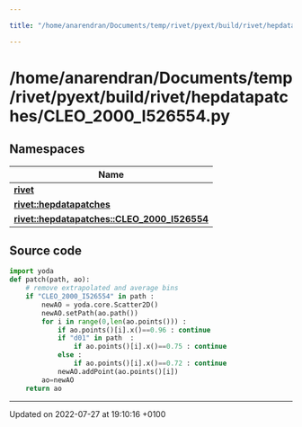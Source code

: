 ```yaml
---

title: "/home/anarendran/Documents/temp/rivet/pyext/build/rivet/hepdatapatches/CLEO_2000_I526554.py"

---
```


# /home/anarendran/Documents/temp/rivet/pyext/build/rivet/hepdatapatches/CLEO_2000_I526554.py



## Namespaces

| Name           |
| -------------- |
| **[rivet](http://example.org/namespaces/namespacerivet/)**  |
| **[rivet::hepdatapatches](http://example.org/namespaces/namespacerivet_1_1hepdatapatches/)**  |
| **[rivet::hepdatapatches::CLEO_2000_I526554](http://example.org/namespaces/namespacerivet_1_1hepdatapatches_1_1cleo__2000__i526554/)**  |




## Source code

```python
import yoda
def patch(path, ao):
    # remove extrapolated and average bins
    if "CLEO_2000_I526554" in path :
        newAO = yoda.core.Scatter2D()
        newAO.setPath(ao.path())
        for i in range(0,len(ao.points())) :
            if ao.points()[i].x()==0.96 : continue
            if "d01" in path  :
                if ao.points()[i].x()==0.75 : continue
            else :
                if ao.points()[i].x()==0.72 : continue
            newAO.addPoint(ao.points()[i])
        ao=newAO
    return ao
```


-------------------------------

Updated on 2022-07-27 at 19:10:16 +0100
